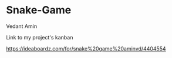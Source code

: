 # Snake-Game

Vedant Amin 

Link to my project's kanban 

https://ideaboardz.com/for/snake%20game%20aminvd/4404554
